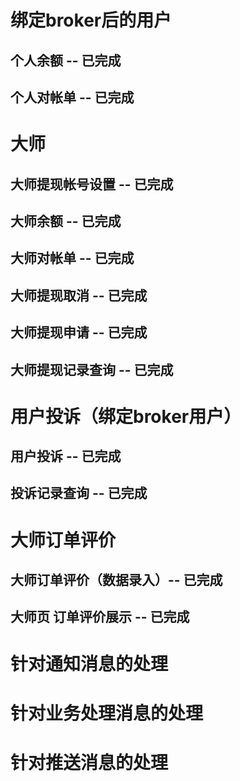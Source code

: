 # 绑定broker后的用户
 ## 个人余额 -- 已完成
 ## 个人对帐单 -- 已完成
# 大师
 ## 大师提现帐号设置 -- 已完成
 ## 大师余额 -- 已完成
 ## 大师对帐单 -- 已完成
 ## 大师提现取消 -- 已完成
 ## 大师提现申请 -- 已完成
 ## 大师提现记录查询 -- 已完成
# 用户投诉（绑定broker用户）
 ## 用户投诉 -- 已完成
 ## 投诉记录查询 -- 已完成
# 大师订单评价
 ## 大师订单评价（数据录入）-- 已完成
 ## 大师页 订单评价展示 -- 已完成
# 针对通知消息的处理
# 针对业务处理消息的处理
# 针对推送消息的处理



